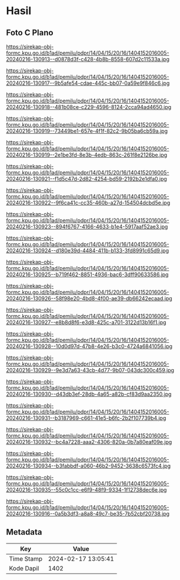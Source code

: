# Hasil

## Foto C Plano

https://sirekap-obj-formc.kpu.go.id/b1ad/pemilu/pdpr/14/04/15/20/16/1404152016005-20240216-130913--d0878d3f-c428-4b8b-8558-607d2c11533a.jpg

https://sirekap-obj-formc.kpu.go.id/b1ad/pemilu/pdpr/14/04/15/20/16/1404152016005-20240216-130917--9b5afe54-cdae-445c-bb07-0a59e9f846c6.jpg

https://sirekap-obj-formc.kpu.go.id/b1ad/pemilu/pdpr/14/04/15/20/16/1404152016005-20240216-130918--481b08ce-c229-4596-8124-2cca94ad4650.jpg

https://sirekap-obj-formc.kpu.go.id/b1ad/pemilu/pdpr/14/04/15/20/16/1404152016005-20240216-130919--73449be1-657e-4f1f-82c2-9b05ba6cb59a.jpg

https://sirekap-obj-formc.kpu.go.id/b1ad/pemilu/pdpr/14/04/15/20/16/1404152016005-20240216-130919--2e1be3fd-8e3b-4edb-863c-261f8e2126be.jpg

https://sirekap-obj-formc.kpu.go.id/b1ad/pemilu/pdpr/14/04/15/20/16/1404152016005-20240216-130921--f1d5c47d-2d82-4254-bd59-2192b2e1dfa0.jpg

https://sirekap-obj-formc.kpu.go.id/b1ad/pemilu/pdpr/14/04/15/20/16/1404152016005-20240216-130922--9f6ca41c-cc35-460b-a27d-154504dcbd5e.jpg

https://sirekap-obj-formc.kpu.go.id/b1ad/pemilu/pdpr/14/04/15/20/16/1404152016005-20240216-130923--894f6767-4166-4633-b1e4-5917aaf52ae3.jpg

https://sirekap-obj-formc.kpu.go.id/b1ad/pemilu/pdpr/14/04/15/20/16/1404152016005-20240216-130924--d180e39d-4484-411b-b133-3fd8991c65d9.jpg

https://sirekap-obj-formc.kpu.go.id/b1ad/pemilu/pdpr/14/04/15/20/16/1404152016005-20240216-130925--b719f462-8851-4936-bac6-3dff90633586.jpg

https://sirekap-obj-formc.kpu.go.id/b1ad/pemilu/pdpr/14/04/15/20/16/1404152016005-20240216-130926--58f98e20-4bd8-4f00-ae39-db66242ecaad.jpg

https://sirekap-obj-formc.kpu.go.id/b1ad/pemilu/pdpr/14/04/15/20/16/1404152016005-20240216-130927--e8b8d8f6-e3d8-425c-a701-3122d13b16f1.jpg

https://sirekap-obj-formc.kpu.go.id/b1ad/pemilu/pdpr/14/04/15/20/16/1404152016005-20240216-130928--10d0d97d-47b8-4e26-b3c0-4724a6841056.jpg

https://sirekap-obj-formc.kpu.go.id/b1ad/pemilu/pdpr/14/04/15/20/16/1404152016005-20240216-130929--9e3d7a63-43cb-4d77-9b07-043dc300c459.jpg

https://sirekap-obj-formc.kpu.go.id/b1ad/pemilu/pdpr/14/04/15/20/16/1404152016005-20240216-130930--d43db3ef-28db-4a65-a82b-cf83d9aa2350.jpg

https://sirekap-obj-formc.kpu.go.id/b1ad/pemilu/pdpr/14/04/15/20/16/1404152016005-20240216-130931--b3187969-c661-41e5-b6fc-2b2f107739b4.jpg

https://sirekap-obj-formc.kpu.go.id/b1ad/pemilu/pdpr/14/04/15/20/16/1404152016005-20240216-130932--bc4a7228-aaa2-4306-820a-0b7a80eaf09e.jpg

https://sirekap-obj-formc.kpu.go.id/b1ad/pemilu/pdpr/14/04/15/20/16/1404152016005-20240216-130934--b3fabbdf-a060-46b2-9452-3638c6573fc4.jpg

https://sirekap-obj-formc.kpu.go.id/b1ad/pemilu/pdpr/14/04/15/20/16/1404152016005-20240216-130935--55c0c1cc-e6f9-48f9-9334-1f12738dec6e.jpg

https://sirekap-obj-formc.kpu.go.id/b1ad/pemilu/pdpr/14/04/15/20/16/1404152016005-20240216-130916--0a5b3df3-a8a8-49c7-be35-7b52cbf20738.jpg


## Metadata

| Key        | Value               |
| ---------- | ------------------- |
| Time Stamp | 2024-02-17 13:05:41 |
| Kode Dapil | 1402                |



